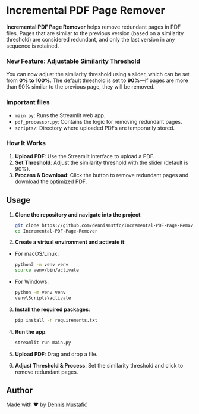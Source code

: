 # Incremental PDF Page Remover

**Incremental PDF Page Remover** helps remove redundant pages in PDF files. Pages that are similar to the previous version (based on a similarity threshold) are considered redundant, and only the last version in any sequence is retained.

### New Feature: Adjustable Similarity Threshold
You can now adjust the similarity threshold using a slider, which can be set from **0% to 100%**. The default threshold is set to **90%**—if pages are more than 90% similar to the previous page, they will be removed.

### Important files
- `main.py`: Runs the Streamlit web app.
- `pdf_processor.py`: Contains the logic for removing redundant pages.
- `scripts/`: Directory where uploaded PDFs are temporarily stored.

### How It Works
1. **Upload PDF**: Use the Streamlit interface to upload a PDF.
2. **Set Threshold**: Adjust the similarity threshold with the slider (default is 90%).
3. **Process & Download**: Click the button to remove redundant pages and download the optimized PDF.

## Usage

1. **Clone the repository and navigate into the project**:
   ```bash
   git clone https://github.com/dennismstfc/Incremental-PDF-Page-Remover
   cd Incremental-PDF-Page-Remover
   ```

2. **Create a virtual environment and activate it**:
- For macOS/Linux:
   ```bash
   python3 -m venv venv
   source venv/bin/activate
   ```
- For Windows:
   ```bash
   python -m venv venv
   venv\Scripts\activate
   ```

3. **Install the required packages**:
   ```bash
   pip install -r requirements.txt
   ```

4. **Run the app**:
   ```bash
   streamlit run main.py
   ```

5. **Upload PDF**: Drag and drop a file.

6. **Adjust Threshold & Process**: Set the similarity threshold and click to remove redundant pages.

## Author
Made with ❤️ by [Dennis Mustafić](https://github.com/dennismstfc)
